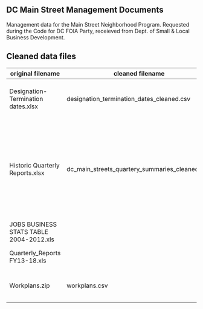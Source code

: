 ## DC Main Street Management Documents

Management data for the Main Street Neighborhood Program. Requested during the Code for DC FOIA Party, receieved from Dept. of Small & Local Business Development.

## Cleaned data files

| original filename  | cleaned filename  | notes/q's  |
|---|---|---|
| Designation-Termination dates.xlsx  | designation_termination_dates_cleaned.csv  |  Combined the data across four tabs into one CSV for easier merging with the rest of the dataset. |
|  Historic Quarterly Reports.xlsx | dc_main_streets_quartery_summaries_cleaned.xlsx | There were several column names that didn't make sense, so the questions are in the comments in the definition tab. Some of the values of "average public investment" are negative and some are positive and it isn't clear what this means.  |
|  JOBS  BUSINESS STATS TABLE 2004-2012.xls  |   | We didn't understand the purpose of this file.  |
| Quarterly_Reports FY13-18.xls  |  | Cleaned up historical instead because there was more data.  |
| Workplans.zip  | workplans.csv  | munge_workplans.py is the script used to combine all the workplans into one. |
